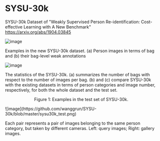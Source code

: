 # SYSU-30k
SYSU-30k Dataset of "Weakly Supervised Person Re-identification: Cost-effective Learning with A New Benchmark" https://arxiv.org/abs/1904.03845

![image](https://github.com/wanggrun/SYSU-30k/blob/master/sysu30k.png)

 Examples in the new SYSU-30k dataset. (a) Person images in terms of bag and (b) their bag-level weak annotations



![image](https://github.com/wanggrun/SYSU-30k/blob/master/sysu30_stat.png)

The statistics of the SYSU-30k. (a) summarizes the number of bags with respect to the number of images per bag. (b) and (c) compare SYSU-30k with the existing datasets in terms of person categories and image number, respectively, for both the whole dataset and the test set.




<p align='center'>Figure 1: Examples in the test set of SYSU-30k.</p> 
![image](https://github.com/wanggrun/SYSU-30k/blob/master/sysu30k_test.png)

Each pair represents a pair of images belonging to the same person category, but taken by different cameras. Left: query images; Right: gallery images.
